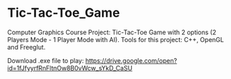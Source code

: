 # Tic-Tac-Toe_Game

Computer Graphics Course Project:
Tic-Tac-Toe Game with 2 options (2 Players Mode - 1 Player Mode with AI).
Tools for this project: C++, OpenGL and Freeglut.

Download .exe file to play:
https://drive.google.com/open?id=1fJfyyrfRnFltnOw8B0vWcw_sYkD_CaSU
